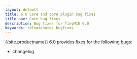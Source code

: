 ```yaml
---
layout: default
title: 6.0 Core and core plugin bug fixes
title_nav: Core bug fixes
description: Bug fixes for TinyMCE 6.0
keywords: releasenotes bugfixes
---
```


{{site.productname}} 6.0 provides fixes for the following bugs:

- changelog
